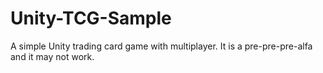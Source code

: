 # Unity-TCG-Sample
A simple Unity trading card game with multiplayer.
It is a pre-pre-pre-alfa and it may not work.
